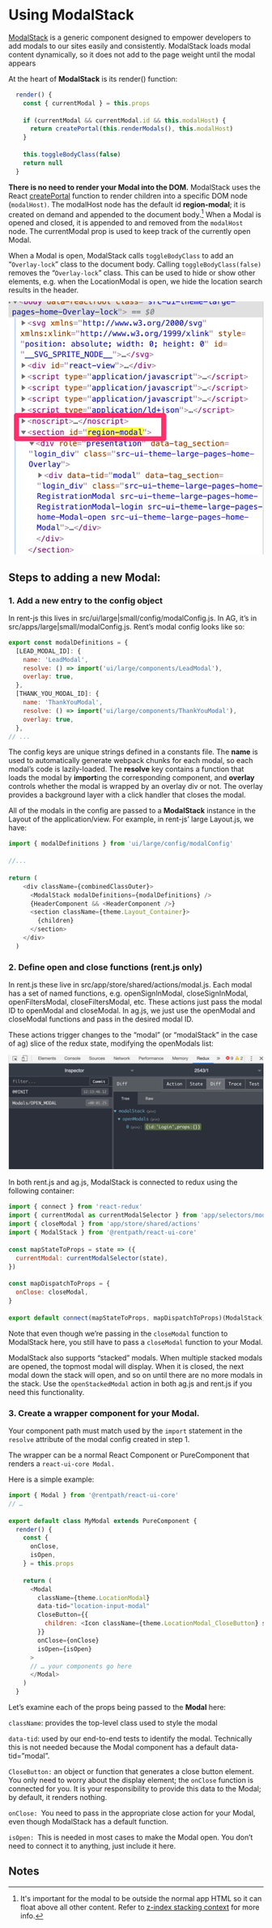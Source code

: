 # Using ModalStack

[ModalStack](https://github.com/rentpath/react-ui/blob/master/packages/react-ui-core/src/ModalStack/ModalStack.js) is a generic component designed to empower developers to add modals to our sites easily and consistently. ModalStack loads modal content dynamically, so it does not add to the page weight until the modal appears

At the heart of **ModalStack** is its render() function:


```javascript
  render() {
    const { currentModal } = this.props

    if (currentModal && currentModal.id && this.modalHost) {
      return createPortal(this.renderModals(), this.modalHost)
    }

    this.toggleBodyClass(false)
    return null
  }
```


__There is no need to render your Modal into the DOM.__ ModalStack uses the React [createPortal](https://reactjs.org/docs/react-dom.html#createportal) function to render children into a specific DOM node (`modalHost)`. The modalHost node has the default id **region-modal**; it is created on demand and appended to the document body.[^1] When a Modal is opened and closed, it is appended to and removed from the `modalHost` node. The currentModal prop is used to keep track of the currently open Modal.

When a Modal is open, ModalStack calls `toggleBodyClass` to add an “`Overlay-lock`” class to the document body. Calling `toggleBodyClass(false) `removes the “`Overlay-lock`” class. This can be used to hide or show other elements, e.g. when the LocationModal is open, we hide the location search results in the header.

![dom](images/dom.png)


## Steps to adding a new Modal:


### 1. Add a new entry to the config object

In rent-js this lives in src/ui/large|small/config/modalConfig.js. In AG, it’s in src/apps/large|small/modalConfig.js. Rent’s modal config looks like so:

```javascript
export const modalDefinitions = {
  [LEAD_MODAL_ID]: {
    name: 'LeadModal',
    resolve: () => import('ui/large/components/LeadModal'),
    overlay: true,
  },
  [THANK_YOU_MODAL_ID]: {
    name: 'ThankYouModal',
    resolve: () => import('ui/large/components/ThankYouModal'),
    overlay: true,
  },
// ...
```


The config keys are unique strings defined in a constants file. The **name** is used to automatically generate webpack chunks for each modal, so each modal’s code is lazily-loaded. The **resolve** key contains a function that loads the modal by **import**ing the corresponding component, and **overlay** controls whether the modal is wrapped by an overlay div or not. The overlay provides a background layer with a click handler that closes the modal.

All of the modals in the config are passed to a **ModalStack** instance in the Layout of the application/view. For example, in rent-js’ large Layout.js, we have:


```javascript
import { modalDefinitions } from 'ui/large/config/modalConfig'

//...  

return (
    <div className={combinedClassOuter}>
      <ModalStack modalDefinitions={modalDefinitions} />
      {HeaderComponent && <HeaderComponent />}
      <section className={theme.Layout_Container}>
        {children}
      </section>
    </div>
  )
```



### 2. Define open and close functions (rent.js only)

In rent.js these live in src/app/store/shared/actions/modal.js. Each modal has a set of named functions, e.g. openSignInModal, closeSignInModal, openFiltersModal, closeFiltersModal, etc. These actions just pass the modal ID to openModal and closeModal. In ag.js, we just use the openModal and closeModal functions and pass in the desired modal ID.

These actions trigger changes to the “modal” (or “modalStack” in the case of ag) slice of the redux state, modifying the openModals list:


![redux](images/redux.png)


In both rent.js and ag.js, ModalStack is connected to redux using the following container:


```javascript
import { connect } from 'react-redux'
import { currentModal as currentModalSelector } from 'app/selectors/modal'
import { closeModal } from 'app/store/shared/actions'
import { ModalStack } from '@rentpath/react-ui-core'

const mapStateToProps = state => ({
  currentModal: currentModalSelector(state),
})

const mapDispatchToProps = {
  onClose: closeModal,
}

export default connect(mapStateToProps, mapDispatchToProps)(ModalStack)
```


Note that even though we’re passing in the `closeModal` function to ModalStack here, you still have to pass a `closeModal` function to your Modal.

ModalStack also supports “stacked” modals. When multiple stacked modals are opened, the topmost modal will display. When it is closed, the next modal down the stack will open, and so on until there are no more modals in the stack. Use the `openStackedModal` action in both ag.js and rent.js if you need this functionality.


### 3. Create a wrapper component for your Modal. 

Your component path must match used by the <code>import</code> statement in the <code>resolve</code> attribute of the modal config created in step 1.

The wrapper can be a normal React Component or PureComponent that renders a <code>react-ui-core Modal.</code>

Here is a simple example:


```javascript
import { Modal } from '@rentpath/react-ui-core'
// …

export default class MyModal extends PureComponent {
  render() {
    const {
      onClose,
      isOpen,
    } = this.props

    return (
      <Modal
        className={theme.LocationModal}
        data-tid="location-input-modal"
        CloseButton={{
          children: <Icon className={theme.LocationModal_CloseButton} svgs={{ close }} />
        }}
        onClose={onClose}
        isOpen={isOpen}
      >
      // … your components go here
      </Modal>
    )
  }
```


Let’s examine each of the props being passed to the **Modal** here:

`className`: provides the top-level class used to style the modal

`data-tid`: used by our end-to-end tests to identify the modal. Technically this is not needed because the Modal component has a default data-tid=”modal”.

`CloseButton:` an object or function that generates a close button element. You only need to worry about the display element; the `onClose` function is connected for you. It is your responsibility to provide this data to the Modal; by default, it renders nothing.

`onClose: `You need to pass in the appropriate close action for your Modal, even though ModalStack has a default function.

`isOpen: `This is needed in most cases to make the Modal open. You don’t need to connect it to anything, just include it here.


<!-- Footnotes themselves at the bottom. -->
## Notes

[^1]:
     It's important for the modal to be outside the normal app HTML so it can float above all other content. Refer to [z-index stacking context](https://developer.mozilla.org/en-US/docs/Web/CSS/CSS_Positioning/Understanding_z_index/The_stacking_context) for more info.
